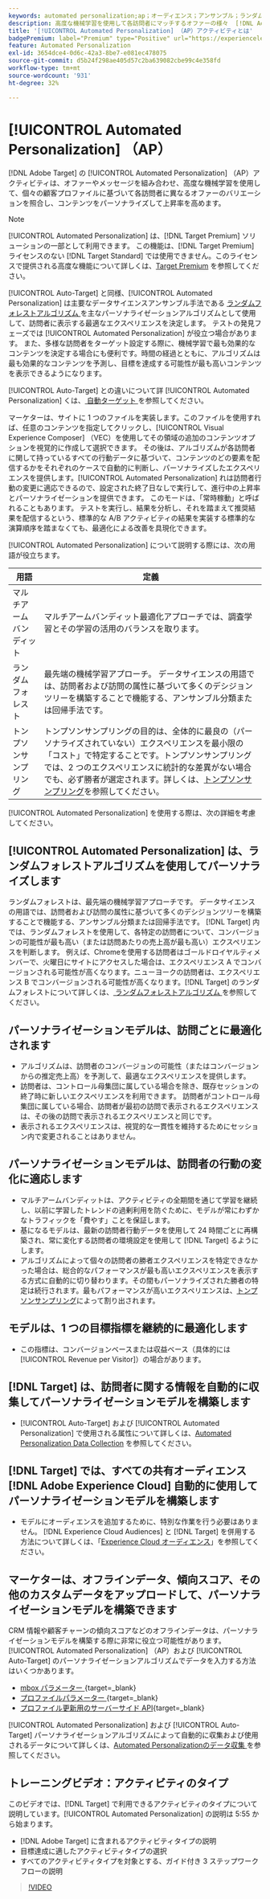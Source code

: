 ```yaml
---
keywords: automated personalization;ap；オーディエンス；アンサンブル；ランダムフォレスト；マルチアームバンディット；トンプソンサンプリング；ml；機械学習
description: 高度な機械学習を使用して各訪問者にマッチするオファーの様々  [!DNL Adobe Target]  バリエーションを見つける、での [!UICONTROL Automated Personalization] （AP）アクティビティの使用方法を説明します。
title: '[!UICONTROL Automated Personalization] （AP）アクティビティとは'
badgePremium: label="Premium" type="Positive" url="https://experienceleague.adobe.com/docs/target/using/introduction/intro.html?lang=ja#premium newtab=true" tooltip="Target Premium に含まれる機能を確認してください。"
feature: Automated Personalization
exl-id: 3654dce4-0d6c-42a3-8be7-e081ec478075
source-git-commit: d5b24f298ae405d57c2ba639082cbe99c4e358fd
workflow-type: tm+mt
source-wordcount: '931'
ht-degree: 32%

---
```


# [!UICONTROL Automated Personalization] （AP）

[!DNL Adobe Target] の [!UICONTROL Automated Personalization] （AP）アクティビティは、オファーやメッセージを組み合わせ、高度な機械学習を使用して、個々の顧客プロファイルに基づいて各訪問者に異なるオファーのバリエーションを照合し、コンテンツをパーソナライズして上昇率を高めます。

>[!NOTE]
>
>[!UICONTROL Automated Personalization] は、[!DNL Target Premium] ソリューションの一部として利用できます。 この機能は、[!DNL Target Premium] ライセンスのない [!DNL Target Standard] では使用できません。このライセンスで提供される高度な機能について詳しくは、[Target Premium](/help/main/c-intro/intro.md#premium) を参照してください。

[!UICONTROL Auto-Target] と同様、[!UICONTROL Automated Personalization] は主要なデータサイエンスアンサンブル手法である [ ランダムフォレストアルゴリズム ](/help/main/c-activities/t-automated-personalization/algo-random-forest.md) を主なパーソナライゼーションアルゴリズムとして使用して、訪問者に表示する最適なエクスペリエンスを決定します。 テストの発見フェーズでは [!UICONTROL Automated Personalization] が役立つ場合があります。 また、多様な訪問者をターゲット設定する際に、機械学習で最も効果的なコンテンツを決定する場合にも便利です。時間の経過とともに、アルゴリズムは最も効果的なコンテンツを予測し、目標を達成する可能性が最も高いコンテンツを表示できるようになります。

[!UICONTROL Auto-Target] との違いについて詳 [!UICONTROL Automated Personalization] くは、[ 自動ターゲット ](/help/main/c-activities/auto-target/auto-target-to-optimize.md#section_BA4D83BE40F14A96BE7CBC7C7CF2A8FB) を参照してください。

マーケターは、サイトに 1 つのファイルを実装します。このファイルを使用すれば、任意のコンテンツを指定してクリックし、[!UICONTROL Visual Experience Composer] （VEC）を使用してその領域の追加のコンテンツオプションを視覚的に作成して選択できます。 その後は、アルゴリズムが各訪問者に関して持っているすべての行動データに基づいて、コンテンツのどの要素を配信するかをそれぞれのケースで自動的に判断し、パーソナライズしたエクスペリエンスを提供します。[!UICONTROL Automated Personalization] れは訪問者行動の変更に適応できるので、設定された終了日なしで実行して、進行中の上昇率とパーソナライゼーションを提供できます。 このモードは、「常時稼動」と呼ばれることもあります。 テストを実行し、結果を分析し、それを踏まえて推奨結果を配信するという、標準的な A/B アクティビティの結果を実装する標準的な演算順序を踏まなくても、最適化による改善を具現化できます。

[!UICONTROL Automated Personalization] について説明する際には、次の用語が役立ちます。

| 用語 | 定義 |
|---|---|
| マルチアームバンディット | マルチアームバンディット最適化アプローチでは、調査学習とその学習の活用のバランスを取ります。 |
| ランダムフォレスト | 最先端の機械学習アプローチ。 データサイエンスの用語では、訪問者および訪問の属性に基づいて多くのデシジョンツリーを構築することで機能する、アンサンブル分類または回帰手法です。 |
| トンプソンサンプリング | トンプソンサンプリングの目的は、全体的に最良の（パーソナライズされていない）エクスペリエンスを最小限の「コスト」で特定することです。トンプソンサンプリングでは、2 つのエクスペリエンスに統計的な差異がない場合でも、必ず勝者が選定されます。詳しくは、[トンプソンサンプリング](https://en.wikipedia.org/wiki/Thompson_sampling)を参照してください。 |

[!UICONTROL Automated Personalization] を使用する際は、次の詳細を考慮してください。

## [!UICONTROL Automated Personalization] は、ランダムフォレストアルゴリズムを使用してパーソナライズします

ランダムフォレストは、最先端の機械学習アプローチです。 データサイエンスの用語では、訪問者および訪問の属性に基づいて多くのデシジョンツリーを構築することで機能する、アンサンブル分類または回帰手法です。 [!DNL Target] 内では、ランダムフォレストを使用して、各特定の訪問者について、コンバージョンの可能性が最も高い（または訪問あたりの売上高が最も高い）エクスペリエンスを判断します。 例えば、Chromeを使用する訪問者はゴールドロイヤルティメンバーで、火曜日にサイトにアクセスした場合は、エクスペリエンス A でコンバージョンされる可能性が高くなります。ニューヨークの訪問者は、エクスペリエンス B でコンバージョンされる可能性が高くなります。[!DNL Target] のランダムフォレストについて詳しくは、[ ランダムフォレストアルゴリズム ](/help/main/c-activities/t-automated-personalization/algo-random-forest.md) を参照してください。

## パーソナライゼーションモデルは、訪問ごとに最適化されます

* アルゴリズムは、訪問者のコンバージョンの可能性（またはコンバージョンからの推定売上高）を予測して、最適なエクスペリエンスを提供します。
* 訪問者は、コントロール母集団に属している場合を除き、既存セッションの終了時に新しいエクスペリエンスを利用できます。 訪問者がコントロール母集団に属している場合、訪問者が最初の訪問で表示されるエクスペリエンスは、その後の訪問で表示されるエクスペリエンスと同じです。
* 表示されるエクスペリエンスは、視覚的な一貫性を維持するためにセッション内で変更されることはありません。

## パーソナライゼーションモデルは、訪問者の行動の変化に適応します

* マルチアームバンディットは、アクティビティの全期間を通じて学習を継続し、以前に学習したトレンドの過剰利用を防ぐために、モデルが常にわずかなトラフィックを「費やす」ことを保証します。
* 基になるモデルは、最新の訪問者行動データを使用して 24 時間ごとに再構築され、常に変化する訪問者の環境設定を使用して [!DNL Target] るようにします。
* アルゴリズムによって個々の訪問者の勝者エクスペリエンスを特定できなかった場合は、総合的なパフォーマンスが最も高いエクスペリエンスを表示する方式に自動的に切り替わります。その間もパーソナライズされた勝者の特定は続行されます。最もパフォーマンスが高いエクスペリエンスは、[トンプソンサンプリング](https://en.wikipedia.org/wiki/Thompson_sampling)によって割り出されます。

## モデルは、1 つの目標指標を継続的に最適化します

* この指標は、コンバージョンベースまたは収益ベース（具体的には [!UICONTROL Revenue per Visitor]）の場合があります。

## [!DNL Target] は、訪問者に関する情報を自動的に収集してパーソナライゼーションモデルを構築します

* [!UICONTROL Auto-Target] および [!UICONTROL Automated Personalization] で使用される属性について詳しくは、[Automated Personalization Data Collection](/help/main/c-activities/t-automated-personalization/ap-data.md) を参照してください。

## [!DNL Target] では、すべての共有オーディエンス [!DNL Adobe Experience Cloud] 自動的に使用してパーソナライゼーションモデルを構築します

* モデルにオーディエンスを追加するために、特別な作業を行う必要はありません。 [!DNL Experience Cloud Audiences] と [!DNL Target] を併用する方法について詳しくは、「[Experience Cloud オーディエンス](/help/main/c-integrating-target-with-mac/mmp.md)」を参照してください。

## マーケターは、オフラインデータ、傾向スコア、その他のカスタムデータをアップロードして、パーソナライゼーションモデルを構築できます

CRM 情報や顧客チャーンの傾向スコアなどのオフラインデータは、パーソナライゼーションモデルを構築する際に非常に役立つ可能性があります。 [!UICONTROL Automated Personalization] （AP）および [!UICONTROL Auto-Target] のパーソナライゼーションアルゴリズムでデータを入力する方法はいくつかあります。

* [mbox パラメーター ](https://experienceleague.adobe.com/docs/target-dev/developer/implementation/methods/methods-to-get-data-into-target.html?lang=ja){target=_blank}
* [ プロファイルパラメーター ](https://experienceleague.adobe.com/docs/target-dev/developer/implementation/methods/methods-to-get-data-into-target.html?lang=ja){target=_blank}
* [ プロファイル更新用のサーバーサイド API](https://experienceleague.adobe.com/docs/target-dev/developer/implementation/methods/methods-to-get-data-into-target.html?lang=ja){target=_blank}

[!UICONTROL Automated Personalization] および [!UICONTROL Auto-Target] パーソナライゼーションアルゴリズムによって自動的に収集および使用されるデータについて詳しくは、[Automated Personalizationのデータ収集 ](/help/main/c-activities/t-automated-personalization/ap-data.md) を参照してください。

## トレーニングビデオ：アクティビティのタイプ

このビデオでは、[!DNL Target] で利用できるアクティビティのタイプについて説明しています。[!UICONTROL Automated Personalization] の説明は 5:55 から始まります。

* [!DNL Adobe Target] に含まれるアクティビティタイプの説明
* 目標達成に適したアクティビティタイプの選択
* すべてのアクティビティタイプを対象とする、ガイド付き 3 ステップワークフローの説明

>[!VIDEO](https://video.tv.adobe.com/v/30014?captions=jpn)
